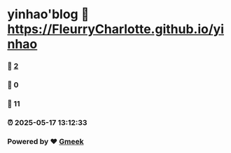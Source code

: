 # yinhao'blog :link: https://FleurryCharlotte.github.io/yinhao 
### :page_facing_up: [2](https://FleurryCharlotte.github.io/yinhao/tag.html) 
### :speech_balloon: 0 
### :hibiscus: 11 
### :alarm_clock: 2025-05-17 13:12:33 
### Powered by :heart: [Gmeek](https://github.com/Meekdai/Gmeek)

